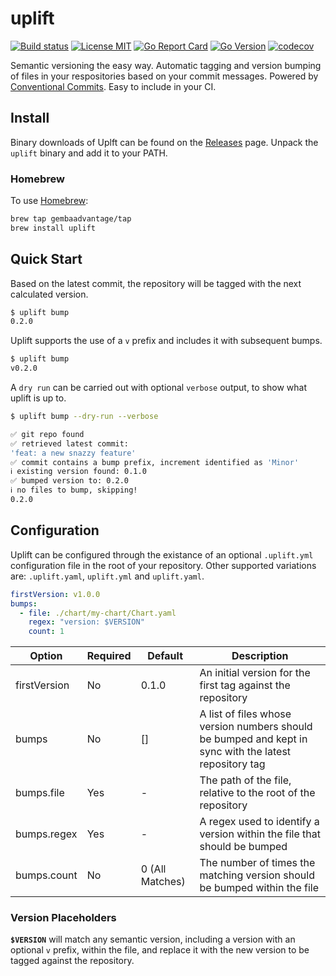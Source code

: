 # uplift

[![Build status](https://img.shields.io/github/workflow/status/gembaadvantage/uplift/ci?style=flat-square&logo=go)](https://github.com/gembaadvantage/uplift/actions?workflow=ci)
[![License MIT](https://img.shields.io/badge/license-MIT-blue.svg?style=flat-square)](/LICENSE)
[![Go Report Card](https://goreportcard.com/badge/github.com/gembaadvantage/uplift?style=flat-square)](https://goreportcard.com/report/github.com/gembaadvantage/uplift)
[![Go Version](https://img.shields.io/github/go-mod/go-version/gembaadvantage/uplift.svg?style=flat-square)](go.mod)
[![codecov](https://codecov.io/gh/gembaadvantage/uplift/branch/main/graph/badge.svg)](https://codecov.io/gh/gembaadvantage/uplift)

Semantic versioning the easy way. Automatic tagging and version bumping of files in your respositories based on your commit messages. Powered by [Conventional Commits](https://www.conventionalcommits.org/en/v1.0.0/). Easy to include in your CI.

## Install

Binary downloads of Uplft can be found on the [Releases](https://github.com/gembaadvantage/uplift/releases) page. Unpack the `uplift` binary and add it to your PATH.

### Homebrew

To use [Homebrew](https://brew.sh/):

```sh
brew tap gembaadvantage/tap
brew install uplift
```

## Quick Start

Based on the latest commit, the repository will be tagged with the next calculated version.

```sh
$ uplift bump
0.2.0
```

Uplift supports the use of a `v` prefix and includes it with subsequent bumps.

```sh
$ uplift bump
v0.2.0
```

A `dry run` can be carried out with optional `verbose` output, to show what uplift is up to.

```sh
$ uplift bump --dry-run --verbose

✅ git repo found
✅ retrieved latest commit:
'feat: a new snazzy feature'
✅ commit contains a bump prefix, increment identified as 'Minor'
ℹ️ existing version found: 0.1.0
✅ bumped version to: 0.2.0
ℹ️ no files to bump, skipping!
0.2.0
```

## Configuration

Uplift can be configured through the existance of an optional `.uplift.yml` configuration file in the root of your repository. Other supported variations are: `.uplift.yaml`, `uplift.yml` and `uplift.yaml`.

```yaml
firstVersion: v1.0.0
bumps:
  - file: ./chart/my-chart/Chart.yaml
    regex: "version: $VERSION"
    count: 1
```

| Option       | Required | Default         | Description                                                                                            |
| ------------ | -------- | --------------- | ------------------------------------------------------------------------------------------------------ |
| firstVersion | No       | 0.1.0           | An initial version for the first tag against the repository                                            |
| bumps        | No       | []              | A list of files whose version numbers should be bumped and kept in sync with the latest repository tag |
| bumps.file   | Yes      | -               | The path of the file, relative to the root of the repository                                           |
| bumps.regex  | Yes      | -               | A regex used to identify a version within the file that should be bumped                               |
| bumps.count  | No       | 0 (All Matches) | The number of times the matching version should be bumped within the file                              |

### Version Placeholders

**`$VERSION`** will match any semantic version, including a version with an optional `v` prefix, within the file, and replace it with the new version to be tagged against the repository.
